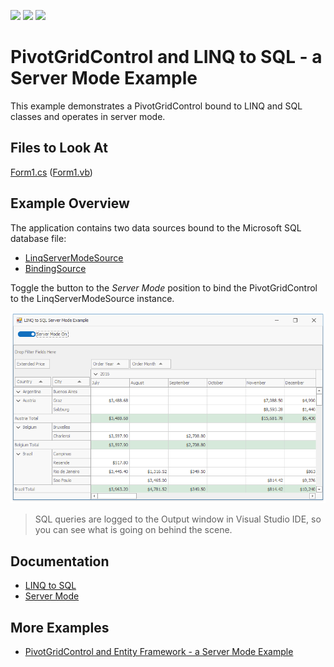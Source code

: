 <!-- default badges list -->
![](https://img.shields.io/endpoint?url=https://codecentral.devexpress.com/api/v1/VersionRange/196423028/22.1.2%2B)
[![](https://img.shields.io/badge/Open_in_DevExpress_Support_Center-FF7200?style=flat-square&logo=DevExpress&logoColor=white)](https://supportcenter.devexpress.com/ticket/details/T828611)
[![](https://img.shields.io/badge/📖_How_to_use_DevExpress_Examples-e9f6fc?style=flat-square)](https://docs.devexpress.com/GeneralInformation/403183)
<!-- default badges end -->
# PivotGridControl and LINQ to SQL - a Server Mode Example

This example demonstrates a PivotGridControl bound to LINQ and SQL classes and operates in server mode.

## Files to Look At

[Form1.cs](./CS/LinqToSqlServerModeExample/Form1.cs) ([Form1.vb](./VB/LinqToSqlServerModeExample/Form1.vb))

## Example Overview

The application contains two data sources bound to the Microsoft SQL database file:

* [LinqServerModeSource](https://docs.devexpress.com/CoreLibraries/DevExpress.Data.Linq.LinqServerModeSource)
* [BindingSource](https://docs.microsoft.com/en-us/dotnet/api/system.windows.forms.bindingsource)

Toggle the button to the _Server Mode_ position to bind the PivotGridControl to the LinqServerModeSource instance.

![screenshot](./images/screenshot.png)

> SQL queries are logged to the Output window in Visual Studio IDE, so you can see what is going on behind the scene.

## Documentation
- [LINQ to SQL](https://docs.microsoft.com/dotnet/framework/data/adonet/sql/linq/)
- [Server Mode](https://docs.devexpress.com/WindowsForms/17856/controls-and-libraries/pivot-grid/binding-to-data/database-server-mode)

## More Examples

- [PivotGridControl and Entity Framework - a Server Mode Example](https://github.com/DevExpress-Examples/winforms-pivotgrid-entity-framework-server-mode)
